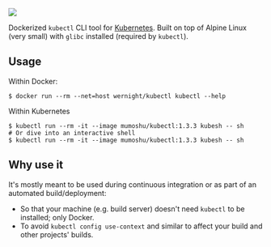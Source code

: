 [![](https://badge.imagelayers.io/wernight/kubectl:latest.svg)](https://imagelayers.io/?images=wernight/kubectl:latest 'Get your own badge on imagelayers.io')

Dockerized `kubectl` CLI tool for [Kubernetes](http://kubernetes.io/). Built on top of Alpine Linux (very small) with `glibc` installed (required by `kubectl`).

## Usage

Within Docker:

    $ docker run --rm --net=host wernight/kubectl kubectl --help

Within Kubernetes

    $ kubectl run --rm -it --image mumoshu/kubectl:1.3.3 kubesh -- sh
    # Or dive into an interactive shell
    $ kubectl run --rm -it --image mumoshu/kubectl:1.3.3 kubesh -- sh

## Why use it

It's mostly meant to be used during continuous integration or as part of an automated build/deployment:

  * So that your machine (e.g. build server) doesn't need `kubectl` to be installed; only Docker.
  * To avoid `kubectl config use-context` and similar to affect your build and other projects' builds.
